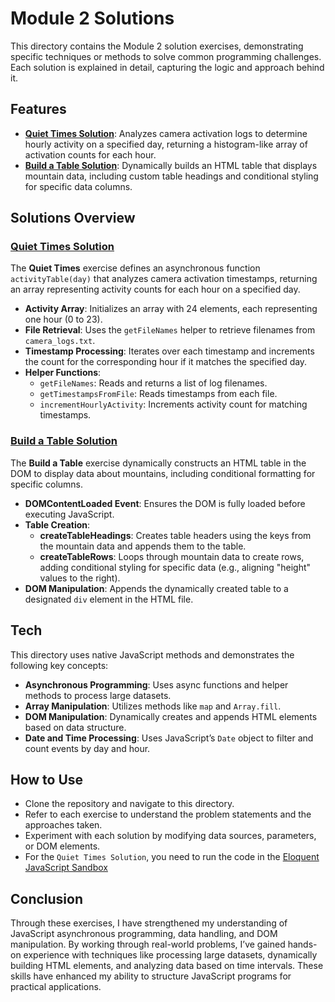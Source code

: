 # Module 2 Solutions

This directory contains the Module 2 solution exercises, demonstrating specific techniques or methods to solve common programming challenges. Each solution is explained in detail, capturing the logic and approach behind it.

## Features

- **[Quiet Times Solution](https://github.com/CNwante/Solomon-Nwante-Web3-Course/blob/main/module-3/build-a-table.js)**: Analyzes camera activation logs to determine hourly activity on a specified day, returning a histogram-like array of activation counts for each hour.
- **[Build a Table Solution](https://github.com/CNwante/Solomon-Nwante-Web3-Course/blob/main/module-3/quiet-times.js)**: Dynamically builds an HTML table that displays mountain data, including custom table headings and conditional styling for specific data columns.

## Solutions Overview

### [Quiet Times Solution](https://github.com/CNwante/Solomon-Nwante-Web3-Course/blob/main/module-3/build-a-table.js)

The **Quiet Times** exercise defines an asynchronous function `activityTable(day)` that analyzes camera activation timestamps, returning an array representing activity counts for each hour on a specified day.

- **Activity Array**: Initializes an array with 24 elements, each representing one hour (0 to 23).
- **File Retrieval**: Uses the `getFileNames` helper to retrieve filenames from `camera_logs.txt`.
- **Timestamp Processing**: Iterates over each timestamp and increments the count for the corresponding hour if it matches the specified day.
- **Helper Functions**:
  - `getFileNames`: Reads and returns a list of log filenames.
  - `getTimestampsFromFile`: Reads timestamps from each file.
  - `incrementHourlyActivity`: Increments activity count for matching timestamps.

### [Build a Table Solution](https://github.com/CNwante/Solomon-Nwante-Web3-Course/blob/main/module-3/quiet-times.js)

The **Build a Table** exercise dynamically constructs an HTML table in the DOM to display data about mountains, including conditional formatting for specific columns.

- **DOMContentLoaded Event**: Ensures the DOM is fully loaded before executing JavaScript.
- **Table Creation**:
  - **createTableHeadings**: Creates table headers using the keys from the mountain data and appends them to the table.
  - **createTableRows**: Loops through mountain data to create rows, adding conditional styling for specific data (e.g., aligning "height" values to the right).
- **DOM Manipulation**: Appends the dynamically created table to a designated `div` element in the HTML file.

## Tech

This directory uses native JavaScript methods and demonstrates the following key concepts:

- **Asynchronous Programming**: Uses async functions and helper methods to process large datasets.
- **Array Manipulation**: Utilizes methods like `map` and `Array.fill`.
- **DOM Manipulation**: Dynamically creates and appends HTML elements based on data structure.
- **Date and Time Processing**: Uses JavaScript’s `Date` object to filter and count events by day and hour.

## How to Use

- Clone the repository and navigate to this directory.
- Refer to each exercise to understand the problem statements and the approaches taken.
- Experiment with each solution by modifying data sources, parameters, or DOM elements.
- For the `Quiet Times Solution`, you need to run the code in the [Eloquent JavaScript Sandbox](https://eloquentjavascript.net/code/#11)

## Conclusion

Through these exercises, I have strengthened my understanding of JavaScript asynchronous programming, data handling, and DOM manipulation. By working through real-world problems, I’ve gained hands-on experience with techniques like processing large datasets, dynamically building HTML elements, and analyzing data based on time intervals. These skills have enhanced my ability to structure JavaScript programs for practical applications.
